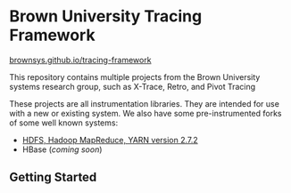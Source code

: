 # Brown University Tracing Framework

[brownsys.github.io/tracing-framework](https://brownsys.github.io/tracing-framework)

This repository contains multiple projects from the Brown University systems research group, such as X-Trace, Retro, and Pivot Tracing

These projects are all instrumentation libraries.  They are intended for use with a new or existing system.  We also have some pre-instrumented forks of some well known systems:
 - [HDFS, Hadoop MapReduce, YARN version 2.7.2](https://github.com/brownsys/hadoop/tree/brownsys-pivottracing-2.7.2)
 - HBase (*coming soon*)

## Getting Started
